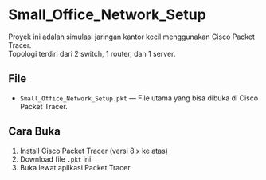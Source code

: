 # Small_Office_Network_Setup

Proyek ini adalah simulasi jaringan kantor kecil menggunakan Cisco Packet Tracer.  
Topologi terdiri dari 2 switch, 1 router, dan 1 server.

## File
- `Small_Office_Network_Setup.pkt` — File utama yang bisa dibuka di Cisco Packet Tracer.

## Cara Buka
1. Install Cisco Packet Tracer (versi 8.x ke atas)
2. Download file `.pkt` ini
3. Buka lewat aplikasi Packet Tracer
